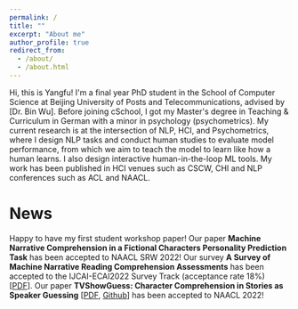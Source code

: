 ```yaml
---
permalink: /
title: ""
excerpt: "About me"
author_profile: true
redirect_from: 
  - /about/
  - /about.html
---
```

Hi, this is Yangfu! I'm a final year PhD student in the School of Computer Science at Beijing University of Posts and Telecommunications, advised by [Dr. Bin Wu]. Before joining cSchool, I got my Master's degree in Teaching & Curriculum  in German with a minor in psychology (psychometrics). My current research is at the intersection of NLP, HCI, and Psychometrics, where I design NLP tasks and conduct human studies to evaluate model performance, from which we aim to teach the model to learn like how a human learns. I also design interactive human-in-the-loop ML tools. My work has been published in HCI venues such as CSCW, CHI and NLP conferences such as ACL and NAACL. 


News
======
Happy to have my first student workshop paper! Our paper __Machine Narrative Comprehension in a Fictional Characters Personality Prediction Task__ has been accepted to NAACL SRW 2022!
Our survey __A Survey of Machine Narrative Reading Comprehension Assessments__ has been accepted to the IJCAI-ECAI2022 Survey Track (acceptance rate 18%)  [<a href='https://arxiv.org/pdf/2205.00299.pdf'>PDF</a>].
Our paper __TVShowGuess: Character Comprehension in Stories as Speaker Guessing__ [<a href='https://arxiv.org/pdf/2204.07721.pdf'>PDF</a>, <a href='https://github.com/YisiSang/TVSHOWGUESS'>Github</a>] has been accepted to NAACL 2022!



